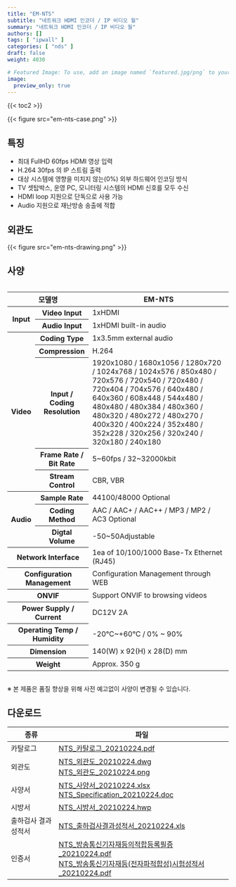 ```yaml
---
title: "EM-NTS"
subtitle: "네트워크 HDMI 인코더 / IP 비디오 월"
summary: "네트워크 HDMI 인코더 / IP 비디오 월"
authors: []
tags: [ "ipwall" ]
categories: [ "nds" ]
draft: false
weight: 4030

# Featured Image: To use, add an image named `featured.jpg/png` to your page's folder.
image:
  preview_only: true
---
```


{{< toc2 >}}

<div class="container">
<div class="row justify-content-center">
<div class="col-sm-6">

{{< figure src="em-nts-case.png" >}}

</div>
</div>
</div>

<div class="container">
<div class="row justify-content-center">
<div class="col-sm-8 pl-0">

## 특징

- 최대 FullHD 60fps HDMI 영상 입력
- H.264 30fps 의 IP 스트림 출력
- 대상 시스템에 영향을 미치지 않는(0%) 외부 하드웨어 인코딩 방식
- TV 셋탑박스, 운영 PC, 모니터링 시스템의 HDMI 신호를 모두 수신
- HDMI loop 지원으로 단독으로 사용 가능
- Audio 지원으로 재난방송 송출에 적합

</div>
<div class="col-sm-4 pl-0">

## 외관도

{{< figure src="em-nts-drawing.png" >}}

</div>
</div>
</div>

## 사양

<div style="overflow-x: auto">
<table class="spec">
<thead>
<tr>
<th colspan="2">모델명</th>
<th>EM-NTS</th>
</tr>
</thead>
<tbody>
<tr>
<th rowspan="2">Input</th>
<th>Video Input</th>
<td>1xHDMI</td>
</tr>
<tr>
<th>Audio Input</th>
<td>1xHDMI built-in audio</td>
</tr>
<tr>
<th rowspan="5">Video</th>
<th>Coding Type</th>
<td>1x3.5mm external audio</td>
</tr>
<tr>
<th>Compression</th>
<td>H.264</td>
</tr>
<tr>
<th>Input / Coding<br>Resolution</th>
<td>1920x1080 / 1680x1056 / 1280x720 / 1024x768 / 1024x576 / 850x480 / 720x576 / 720x540 / 720x480 / 720x404 / 704x576 / 640x480 / 640x360 / 608x448 / 544x480 / 480x480 / 480x384 / 480x360 / 480x320 / 480x272 / 480x270 / 400x320 / 400x224 / 352x480 / 352x228 / 320x256 / 320x240 / 320x180 / 240x180</td>
<tr>
<th>Frame Rate /<br>Bit Rate</th>
<td>5~60fps / 32~32000kbit</td>
</tr>
<tr>
<th>Stream Control</th>
<td>CBR, VBR</td>
</tr>
<tr>
<th rowspan="3">Audio</th>
<th>Sample Rate</th>
<td>44100/48000 Optional</td>
</tr>
<tr>
<th>Coding Method</th>
<td>AAC / AAC+ / AAC++ / MP3 / MP2 / AC3 Optional</td>
</tr>
<tr>
<th>Digtal Volume</th>
<td>-50~50Adjustable</td>
</tr>
<tr>
<th colspan="2">Network Interface</th>
<td>1ea of 10/100/1000 Base-Tx Ethernet (RJ45)</td>
</tr>
<tr>
<th colspan="2">Configuration Management</th>
<td>Configuration Management through WEB</td>
</tr>
<tr>
<th colspan="2">ONVIF</th>
<td>Support ONVIF to browsing videos</td>
</tr>
<tr>
<th colspan="2">Power Supply / Current</th>
<td>DC12V 2A</td>
</tr>
<tr>
<th colspan="2">Operating Temp / Humidity</th>
<td>-20℃~+60℃ / 0% ~ 90%</td>
</tr>
<tr>
<th colspan="2">Dimension</th>
<td>140(W) x 92(H) x 28(D) mm</td>
</tr>
<tr>
<th colspan="2">Weight</th>
<td>Approx. 350 g</td>
</tr>
</tbody>
</table>
</div>

※ 본 제품은 품질 향상을 위해 사전 예고없이 사양이 변경될 수 있습니다.

## 다운로드

종류 | 파일
---- | ----
카탈로그 | [NTS_카탈로그_20210224.pdf](https://www.emstone.com/data/sales/ko/NTS_카탈로그_20210224.pdf)
외관도 | [NTS_외관도_20210224.dwg](https://www.emstone.com/data/sales/ko/NTS_외관도_20210224.dwg)<br>[NTS_외관도_20210224.png](https://www.emstone.com/data/sales/ko/NTS_외관도_20210224.png)
사양서 | [NTS_사양서_20210224.xlsx](https://www.emstone.com/data/sales/ko/NTS_사양서_20210224.xlsx)<br>[NTS_Specification_20210224.doc](https://www.emstone.com/data/sales/ko/NTS_Specification_20210224.doc)
시방서 | [NTS_시방서_20210224.hwp](https://www.emstone.com/data/sales/ko/NTS_시방서_20210224.hwp)
출하검사 결과 성적서 | [NTS_출하검사결과성적서_20210224.xls](https://www.emstone.com/data/sales/ko/NTS_출하검사결과성적서_20210224.xls)
인증서 | [NTS_방송통신기자재등의적합등록필증_20210224.pdf](https://www.emstone.com/data/sales/ko/NTS_방송통신기자재등의적합등록필증_20210224.pdf)<br>[NTS_방송통신기자재등(전자파적합성)시험성적서_20210224.pdf](https://www.emstone.com/data/sales/ko/NTS_방송통신기자재등(전자파적합성)시험성적서_20210224.pdf)
